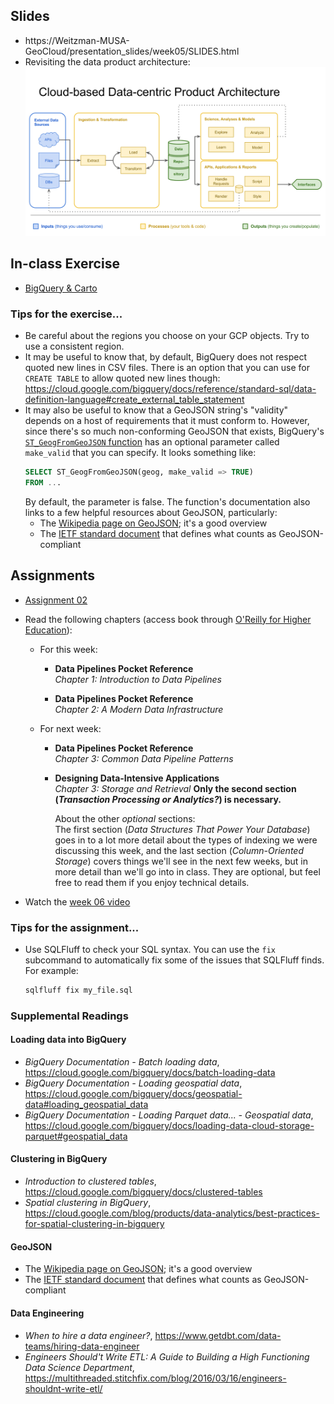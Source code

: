 ## Slides

- https://Weitzman-MUSA-GeoCloud/presentation_slides/week05/SLIDES.html
- Revisiting the data product architecture:
  ![Data-centric Cloud-based Product Architecture](images/data-product-architecture.png)

## In-class Exercise

* [BigQuery & Carto](exercises/ex_load_data_into_bigquery.md)

### Tips for the exercise...

- Be careful about the regions you choose on your GCP objects. Try to use a consistent region.
- It may be useful to know that, by default, BigQuery does not respect quoted new lines in CSV files. There is an option that you can use for `CREATE TABLE` to allow quoted new lines though: https://cloud.google.com/bigquery/docs/reference/standard-sql/data-definition-language#create_external_table_statement
- It may also be useful to know that a GeoJSON string's "validity" depends on a host of requirements that it must conform to. However, since there's so much non-conforming GeoJSON that exists, BigQuery's [`ST_GeogFromGeoJSON` function](https://cloud.google.com/bigquery/docs/reference/standard-sql/geography_functions#st_geogfromgeojson) has an optional parameter called `make_valid` that you can specify. It looks something like:
  ```sql
  SELECT ST_GeogFromGeoJSON(geog, make_valid => TRUE)
  FROM ...
  ```
  By default, the parameter is false. The function's documentation also links to a few helpful resources about GeoJSON, particularly:
  - The [Wikipedia page on GeoJSON](https://en.wikipedia.org/wiki/GeoJSON); it's a good overview
  - The [IETF standard document](https://tools.ietf.org/html/rfc7946) that defines what counts as GeoJSON-compliant


## Assignments

* [Assignment 02](https://github.com/Weitzman-MUSA-GeoCloud/assignment02)
* Read the following chapters (access book through [O'Reilly for Higher Education](http://hdl.library.upenn.edu.proxy.library.upenn.edu/1017/7026/1)):
  - For this week:
    * **Data Pipelines Pocket Reference**  
      *Chapter 1: Introduction to Data Pipelines*

    * **Data Pipelines Pocket Reference**  
      *Chapter 2: A Modern Data Infrastructure*
  
  - For next week:
    * **Data Pipelines Pocket Reference**  
      *Chapter 3: Common Data Pipeline Patterns*

    * **Designing Data-Intensive Applications**  
      *Chapter 3: Storage and Retrieval* **Only the second section (_Transaction Processing or Analytics?_) is necessary.**

      About the other _optional_ sections:  
      The first section (*Data Structures That Power Your Database*) goes in to a lot more detail about the types of indexing we were discussing this week, and the last section (*Column-Oriented Storage*) covers things we'll see in the next few weeks, but in more detail than we'll go into in class. They are optional, but feel free to read them if you enjoy technical details.

* Watch the [week 06 video](https://share.descript.com/view/Tg3BUyKVgSq)

### Tips for the assignment...

- Use SQLFluff to check your SQL syntax. You can use the `fix` subcommand to automatically fix some of the issues that SQLFluff finds. For example:
  ```bash
  sqlfluff fix my_file.sql
  ```

### Supplemental Readings

#### Loading data into BigQuery

* _BigQuery Documentation - Batch loading data_, https://cloud.google.com/bigquery/docs/batch-loading-data
* _BigQuery Documentation - Loading geospatial data_, https://cloud.google.com/bigquery/docs/geospatial-data#loading_geospatial_data
* _BigQuery Documentation - Loading Parquet data... - Geospatial data_, https://cloud.google.com/bigquery/docs/loading-data-cloud-storage-parquet#geospatial_data

#### Clustering in BigQuery

* _Introduction to clustered tables_, https://cloud.google.com/bigquery/docs/clustered-tables
* _Spatial clustering in BigQuery_, https://cloud.google.com/blog/products/data-analytics/best-practices-for-spatial-clustering-in-bigquery

#### GeoJSON

* The [Wikipedia page on GeoJSON](https://en.wikipedia.org/wiki/GeoJSON); it's a good overview
* The [IETF standard document](https://tools.ietf.org/html/rfc7946) that defines what counts as GeoJSON-compliant

#### Data Engineering

* _When to hire a data engineer?_, https://www.getdbt.com/data-teams/hiring-data-engineer
* _Engineers Should't Write ETL: A Guide to Building a High Functioning Data Science Department_, https://multithreaded.stitchfix.com/blog/2016/03/16/engineers-shouldnt-write-etl/

